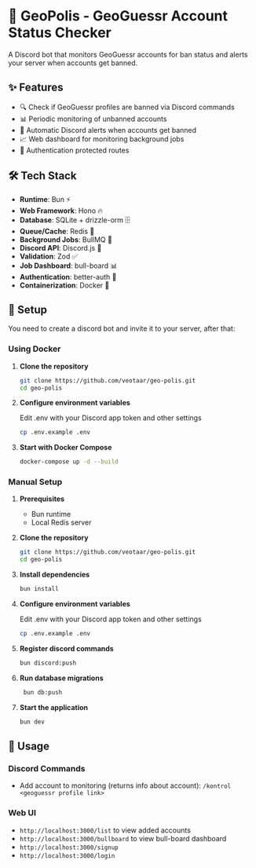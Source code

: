 # 🎯 GeoPolis - GeoGuessr Account Status Checker

A Discord bot that monitors GeoGuessr accounts for ban status and alerts your server when accounts get banned.

## ✨ Features

- 🔍 Check if GeoGuessr profiles are banned via Discord commands
- 📊 Periodic monitoring of unbanned accounts
- 🚨 Automatic Discord alerts when accounts get banned
- 📈 Web dashboard for monitoring background jobs
- 🔐 Authentication protected routes

## 🛠️ Tech Stack

- **Runtime**: Bun ⚡
- **Web Framework**: Hono 🔥
- **Database**: SQLite + drizzle-orm 🗄️
- **Queue/Cache**: Redis 🔴
- **Background Jobs**: BullMQ 🐂
- **Discord API**: Discord.js 🤖
- **Validation**: Zod ✅
- **Job Dashboard**: bull-board 📊
- **Authentication**: better-auth 🔐
- **Containerization**: Docker 🐳

## 🚀 Setup

You need to create a discord bot and invite it to your server, after that:

### Using Docker

1. **Clone the repository**
   ```bash
   git clone https://github.com/veotaar/geo-polis.git
   cd geo-polis
   ```

2. **Configure environment variables**

    Edit .env with your Discord app token and other settings
   ```bash
   cp .env.example .env
   ```

3. **Start with Docker Compose**
   ```bash
   docker-compose up -d --build
   ```

### Manual Setup

1. **Prerequisites**
   - Bun runtime
   - Local Redis server

2. **Clone the repository**
   ```bash
   git clone https://github.com/veotaar/geo-polis.git
   cd geo-polis
   ```

3. **Install dependencies**
   ```bash
   bun install
   ```

4. **Configure environment variables**

    Edit .env with your Discord app token and other settings
   ```bash
   cp .env.example .env
   ```

5. **Register discord commands**

    ```bash
    bun discord:push
    ```

6. **Run database migrations**
   ```bash
    bun db:push
   ```

7. **Start the application**
   ```bash
   bun dev
   ```

## 📝 Usage

### Discord Commands
- Add account to monitoring (returns  info about account): `/kontrol <geoguessr profile link>`

### Web UI
- `http://localhost:3000/list` to view added accounts
- `http://localhost:3000/bullboard` to view bull-board dashboard
- `http://localhost:3000/signup`
- `http://localhost:3000/login`


